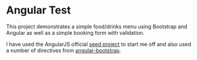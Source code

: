 # Angular Test

This project demonstrates a simple food/drinks menu using Bootstrap and Angular as well as a simple booking form with validation.

I have used the AngularJS official [seed project](https://github.com/angular/angular-seed) to start me off and also used a number of directives from [angular-bootstrap](https://angular-ui.github.io/bootstrap/).
